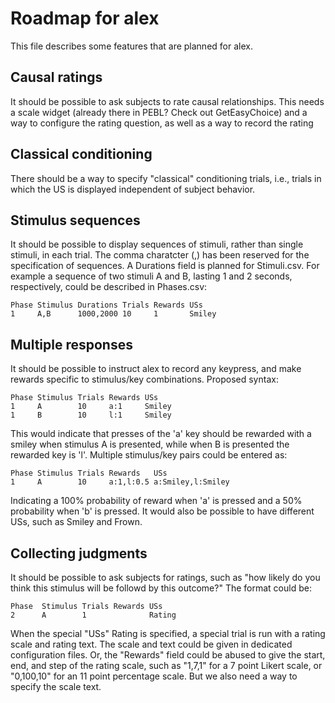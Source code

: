 Roadmap for alex
================

This file describes some features that are planned for alex.

Causal ratings
--------------

It should be possible to ask subjects to rate causal
relationships. This needs a scale widget (already there in PEBL? Check
out GetEasyChoice) and a way to configure the rating question, as well
as a way to record the rating

Classical conditioning
----------------------

There should be a way to specify "classical" conditioning trials,
i.e., trials in which the US is displayed independent of subject
behavior.

Stimulus sequences
------------------

It should be possible to display sequences of stimuli, rather than
single stimuli, in each trial. The comma charatcter (,) has been
reserved for the specification of sequences. A Durations field is
planned for Stimuli.csv. For example a sequence of two stimuli A and
B, lasting 1 and 2 seconds, respectively, could be described in
Phases.csv:

    Phase Stimulus Durations Trials Rewards USs
    1     A,B      1000,2000 10     1       Smiley

Multiple responses
------------------

It should be possible to instruct alex to record any keypress, and
make rewards specific to stimulus/key combinations. Proposed syntax:

    Phase Stimulus Trials Rewards USs
    1     A        10     a:1     Smiley
    1     B        10     l:1     Smiley

This would indicate that presses of the 'a' key should be rewarded
with a smiley when stimulus A is presented, while when B is presented
the rewarded key is 'l'. Multiple stimulus/key pairs could be entered
as:

    Phase Stimulus Trials Rewards   USs
    1     A        10     a:1,l:0.5 a:Smiley,l:Smiley

Indicating a 100% probability of reward when 'a' is pressed and a 50%
probability when 'b' is pressed. It would also be possible to have
different USs, such as Smiley and Frown.


Collecting judgments
--------------------

It should be possible to ask subjects for ratings, such as "how likely
do you think this stimulus will be followd by this outcome?" The
format could be:

    Phase  Stimulus Trials Rewards USs
    2      A        1              Rating

When the special "USs" Rating is specified, a special trial is run
with a rating scale and rating text. The scale and text could be given
in dedicated configuration files. Or, the "Rewards" field could be
abused to give the start, end, and step of the rating scale, such as
"1,7,1" for a 7 point Likert scale, or "0,100,10" for an 11 point
percentage scale. But we also need a way to specify the scale text.